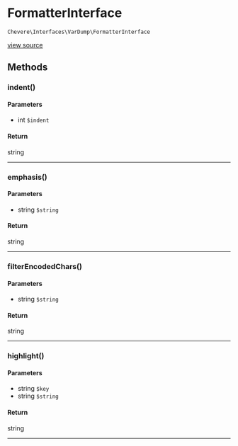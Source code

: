 # FormatterInterface

`Chevere\Interfaces\VarDump\FormatterInterface`

[view source](https://github.com/chevere/chevere/blob/master//home/rodolfo/git/chevere/chevere/interfaces/VarDump/FormatterInterface.php)

## Methods

### indent()

#### Parameters

- int `$indent`

#### Return

string

---

### emphasis()

#### Parameters

- string `$string`

#### Return

string

---

### filterEncodedChars()

#### Parameters

- string `$string`

#### Return

string

---

### highlight()

#### Parameters

- string `$key`
- string `$string`

#### Return

string

---

